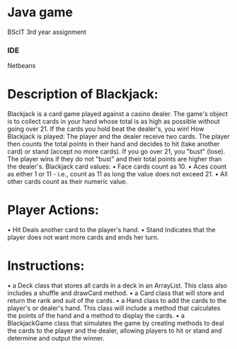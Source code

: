 # Java game

BScIT 3rd year assignment

### IDE
Netbeans

# Description of Blackjack:
Blackjack is a card game played against a casino dealer. The game's object is to collect cards in your hand whose total is as high as possible without going over 21. If the cards you hold beat the dealer's, you win!
How Blackjack is played:
The player and the dealer receive two cards. The player then counts the total points in their hand and decides to hit (take another card) or stand (accept no more cards). If you go over 21, you "bust" (lose).
The player wins if they do not "bust" and their total points are higher than the dealer's.
Blackjack card values:
•
Face cards count as 10.
•
Aces count as either 1 or 11 - i.e., count as 11 as long the value does not exceed 21.
•
All other cards count as their numeric value.
# Player Actions:
•
Hit Deals another card to the player's hand.
•
Stand Indicates that the player does not want more cards and ends her turn.
# Instructions:
•
a Deck class that stores all cards in a deck in an ArrayList. This class also includes a shuffle and drawCard method.
•
a Card class that will store and return the rank and suit of the cards.
•
a Hand class to add the cards to the player's or dealer's hand. This class will include a method that calculates the points of the hand and a method to display the cards.
•
a BlackjackGame class that simulates the game by creating methods to deal the cards to the player and the dealer, allowing players to hit or stand and determine and output the winner.
